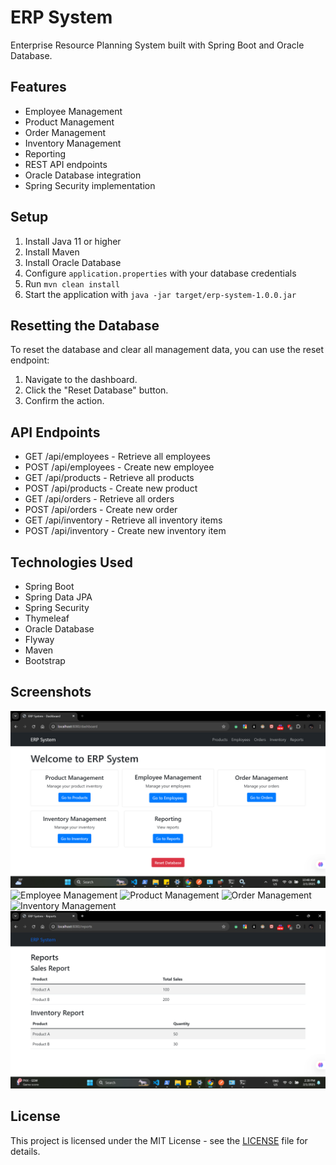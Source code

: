 # ERP System

Enterprise Resource Planning System built with Spring Boot and Oracle Database.

## Features

- Employee Management
- Product Management
- Order Management
- Inventory Management
- Reporting
- REST API endpoints
- Oracle Database integration
- Spring Security implementation

## Setup

1. Install Java 11 or higher
2. Install Maven
3. Install Oracle Database
4. Configure `application.properties` with your database credentials
5. Run `mvn clean install`
6. Start the application with `java -jar target/erp-system-1.0.0.jar`

## Resetting the Database

To reset the database and clear all management data, you can use the reset endpoint:

1. Navigate to the dashboard.
2. Click the "Reset Database" button.
3. Confirm the action.

## API Endpoints

- GET /api/employees - Retrieve all employees
- POST /api/employees - Create new employee
- GET /api/products - Retrieve all products
- POST /api/products - Create new product
- GET /api/orders - Retrieve all orders
- POST /api/orders - Create new order
- GET /api/inventory - Retrieve all inventory items
- POST /api/inventory - Create new inventory item

## Technologies Used

- Spring Boot
- Spring Data JPA
- Spring Security
- Thymeleaf
- Oracle Database
- Flyway
- Maven
- Bootstrap

## Screenshots

![Dashboard](screenshots/dashboard.png)
![Employee Management](screenshots/employees.png)
![Product Management](screenshots/products.png)
![Order Management](screenshots/orders.png)
![Inventory Management](screenshots/inventory.png)
![Reporting](screenshots/reports.png)

## License

This project is licensed under the MIT License - see the [LICENSE](LICENSE) file for details.
